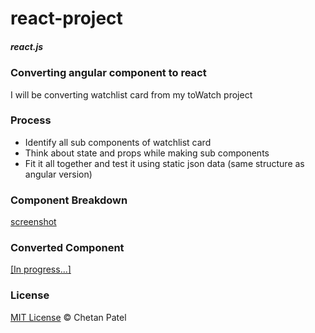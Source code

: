# react-project
##### react.js

### Converting angular component to react
I will be converting watchlist card from my toWatch project

### Process
- Identify all sub components of watchlist card
- Think about state and props while making sub components
- Fit it all together and test it using static json data (same structure as angular version)

### Component Breakdown
[screenshot](https://github.com/ChetanPate1/react-project/blob/master/component-breakdown.png)

### Converted Component
[[In progress...]](https://chetanpate1.github.io/react-project/)


### License
[MIT License](https://github.com/ChetanPate1/react-project/blob/master/LICENCE)
© Chetan Patel
